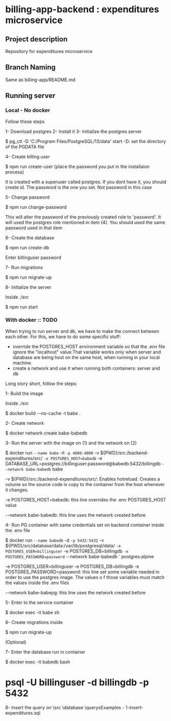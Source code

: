# billing-app-backend : expenditures microservice

## Project description
Repository for expenditures microservice

## Branch Naming

Same as billing-app/README.md

## Running server

### Local - No docker

Follow these steps

1- Download postgres
2- Install it
3- Initialize the postgres server
  
  $ pg_ctl -D 'C:/Program Files/PostgreSQL/13/data' start
    -D: set the directory of the PGDATA file

4- Create billing user

  $ npm run create-user (place the password you put in the installaion process)
  
It is created with a superuser called postgres. If you dont have it, you should create id. The password is the one you set. Not password in this case

5- Change password

  $ npm run change-password

This will alter the password of the previously created role to 'password'. It will used the postgres role mentioned in item (4). You should used the same password used in that item

6- Create the database

  $ npm run create-db

Enter billinguser password

7- Run migrations

  $ npm run migrate-up

8- Initialize the server
 
  Inside _./src_

  $ npm run start

### With docker :: TODO

When trying to run server and db, we have to make the connect between each other. For this, we have to do some specific stuff:
- override the POSTGRES_HOST environment variable so that the .env file ignore the "localhost" value.That variable works only when server and database are being host on the same host, when running in your local machine.
- create a network and use it when running both containers: server and db

Long story short, follow the steps:

1- Build the image

  Inside _./src_
  
  $ docker build --no-cache -t babe .

2- Create network

  $ docker network create babe-babedb

3- Run the server with the image on (1) and the network on (2)

  $ docker run `
    --name babe `
    -it `
    -p 4000:4000 `
    -v ${PWD}/src:/backend-expenditures/src/ `
    -e POSTGRES_HOST=babedb `
    -e DATABASE_URL=postgres://billinguser:password@babedb:5432/billingdb `
    --network babe-babedb `
    babe

-v ${PWD}/src:/backend-expenditures/src/: Enables hotreload. Creates a volume so the source code is copy to the container from the host whenever it changes.

-e POSTGRES_HOST=babedb: this line overrides the .env POSTGRES_HOST value

--network babe-babedb: this line uses the network created before

4- Run PG container with same credentials set on backend container inside the .env file
  
  $ docker run `
    --name babedb `
    -d `
    -p 5432:5432 `
    -v ${PWD}/src/database/data:/var/lib/postgresql/data/ `
    -e POSTGRES_USER=billinguser `
    -e POSTGRES_DB=billingdb `
    -e POSTGRES_PASSWORD=password `
    --network babe-babedb `
    postgres:alpine


-e POSTGRES_USER=billinguser -e POSTGRES_DB=billingdb -e POSTGRES_PASSWORD=password: this line set some variable needed in order to use the postgres image. The values o f those variables must match the values inside the .env files

--network babe-babepg: this line uses the network created before

5- Enter to the service container

  $ docker exec -it babe sh

6- Create migrations inside

  $ npm run migrate-up

(Optional)

7- Enter the database run in container

  $ docker exec -it babedb bash
  # psql -U billinguser -d billingdb -p 5432

8- Insert the query on
  \src
    \database
      \querysExamples
        - 1-insert-expenditures.sql
